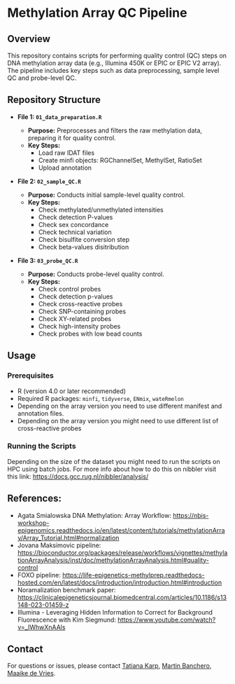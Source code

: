 # Methylation Array QC Pipeline

## Overview

This repository contains scripts for performing quality control (QC) steps on DNA methylation array data (e.g., Illumina 450K or EPIC or EPIC V2 array). The pipeline includes key steps such as data preprocessing, sample level QC and probe-level QC.

## Repository Structure

- **File 1: `01_data_preparation.R`**
  - **Purpose:** Preprocesses and filters the raw methylation data, preparing it for quality control.
  - **Key Steps:**
    - Load raw IDAT files
    - Create minfi objects: RGChannelSet, MethylSet, RatioSet
    - Upload annotation 

- **File 2: `02_sample_QC.R`**
  - **Purpose:** Conducts initial sample-level quality control.
  - **Key Steps:**
    - Check methylated/unmethylated intensities
    - Check detection P-values
    - Check sex concordance
    - Check technical variation
    - Check bisulfite conversion step
    - Check beta-values disitribution 

- **File 3: `03_probe_QC.R`**
  - **Purpose:** Conducts probe-level quality control.
  - **Key Steps:**
    - Check control probes
    - Check detection p-values
    - Check cross-reactive probes
    - Check SNP-containing probes
    - Check XY-related probes
    - Check high-intensity probes
    - Check probes with low bead counts

## Usage

### Prerequisites

- R (version 4.0 or later recommended)
- Required R packages: `minfi`, `tidyverse`, `ENmix`, `wateRmelon`
- Depending on the array version you need to use different manifest and annotation files.
- Depending on the array version you might need to use different list of cross-reactive probes

### Running the Scripts

Depending on the size of the dataset you might need to run the scripts on HPC using batch jobs. For more info about how to do this on nibbler visit this link: https://docs.gcc.rug.nl/nibbler/analysis/

## References: 

 - Agata Smialowska DNA Methylation: Array Workflow: https://nbis-workshop-epigenomics.readthedocs.io/en/latest/content/tutorials/methylationArray/Array_Tutorial.html#normalization
 - Jovana Maksimovic pipeline: https://bioconductor.org/packages/release/workflows/vignettes/methylationArrayAnalysis/inst/doc/methylationArrayAnalysis.html#quality-control
 - FOXO pipeline: https://life-epigenetics-methylprep.readthedocs-hosted.com/en/latest/docs/introduction/introduction.html#introduction
 - Noramalization benchmark paper: https://clinicalepigeneticsjournal.biomedcentral.com/articles/10.1186/s13148-023-01459-z
 - Illumina - Leveraging Hidden Information to Correct for Background Fluorescence with Kim Siegmund: https://www.youtube.com/watch?v=_IWhwXnAAls


## Contact

For questions or issues, please contact [Tatiana Karp](t.karp@rug.nl), [Martin Banchero](m.banchero@umcg.nl), [Maaike de Vries](m.de.vries04@umcg.nl).


